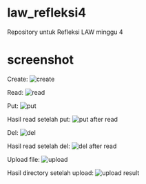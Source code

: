 # law_refleksi4

Repository untuk Refleksi LAW minggu 4

# screenshot
Create:
![create](/law_refleksi4/screenshot/create.png)

Read:
![read](/law_refleksi4/screenshot/read.png)

Put:
![put](/law_refleksi4/screenshot/put.png)

Hasil read setelah put:
![put after read](/law_refleksi4/screenshot/put_read.png)

Del:
![del](/law_refleksi4/screenshot/del.png)

Hasil read setelah del:
![del after read](/law_refleksi4/screenshot/del_read.png)

Upload file:
![upload](/law_refleksi4/screenshot/upload.png)

Hasil directory setelah upload:
![upload result](/law_refleksi4/screenshot/upload_dir.png)
